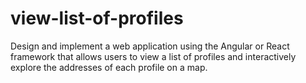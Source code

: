 # view-list-of-profiles
Design and implement a web application using the Angular or React framework that allows users to view a list of profiles and interactively explore the addresses of each profile on a map.
